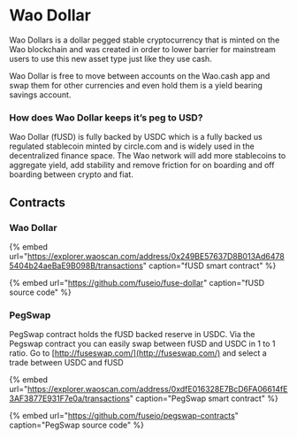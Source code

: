 # Wao Dollar

Wao Dollars is a dollar pegged stable cryptocurrency that is minted on the Wao blockchain and was created in order to lower barrier for mainstream users to use this new asset type just like they use cash.

Wao Dollar is free to move between accounts on the Wao.cash app and swap them for other currencies and even hold them is a yield bearing savings account.

### How does Wao Dollar keeps it’s peg to USD?

Wao Dollar \(fUSD\) is fully backed by USDC which is a fully backed us regulated stablecoin minted by circle.com and is widely used in the decentralized finance space. The Wao network will add more stablecoins to aggregate yield, add stability and remove friction for on boarding and off boarding between crypto and fiat. 

## Contracts

### Wao Dollar

{% embed url="https://explorer.waoscan.com/address/0x249BE57637D8B013Ad64785404b24aeBaE9B098B/transactions" caption="fUSD smart contract" %}

{% embed url="https://github.com/fuseio/fuse-dollar" caption="fUSD source code" %}

### PegSwap

PegSwap contract holds the fUSD backed reserve in USDC. Via the Pegswap contract you can easily swap between fUSD and USDC in 1 to 1 ratio. Go to [http://fuseswap.com/](http://fuseswap.com/) and select a trade between USDC and fUSD

{% embed url="https://explorer.waoscan.com/address/0xdfE016328E7BcD6FA06614fE3AF3877E931F7e0a/transactions" caption="PegSwap smart contract" %}

{% embed url="https://github.com/fuseio/pegswap-contracts" caption="PegSwap source code" %}







